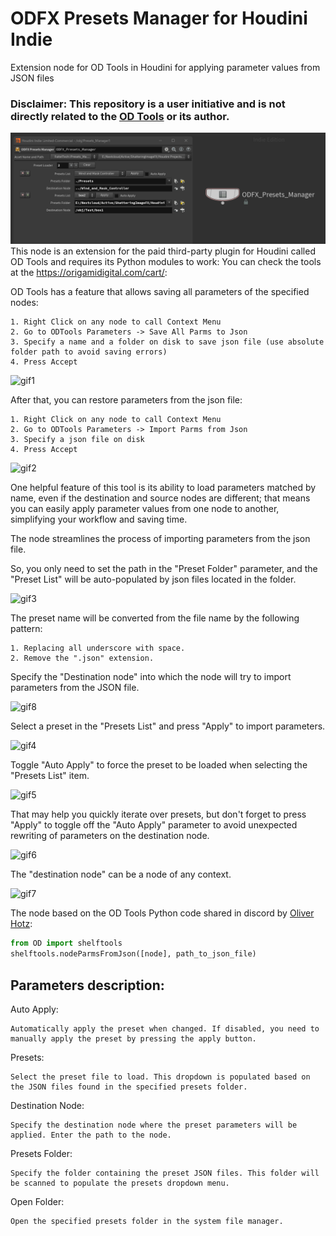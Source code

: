 # ODFX Presets Manager for Houdini Indie
Extension node for OD Tools in Houdini for applying parameter values from JSON files
### Disclaimer: This repository is a user initiative and is not directly related to the [OD Tools](https://origamidigital.com/cart/) or its author.
![Screenshot](Screenshot.png)
This node is an extension for the paid third-party plugin for Houdini called OD Tools and requires its Python modules to work:
You can check the tools at the https://origamidigital.com/cart/:

OD Tools has a feature that allows saving all parameters of the specified nodes:

    1. Right Click on any node to call Context Menu
    2. Go to ODTools Parameters -> Save All Parms to Json
    3. Specify a name and a folder on disk to save json file (use absolute folder path to avoid saving errors)
    4. Press Accept
    
![gif1](https://github.com/Faitel/ODFX_Presets_Manager/assets/10779163/9b444106-e896-489a-8220-3ee0d71640b8)

After that, you can restore parameters from the json file:

    1. Right Click on any node to call Context Menu
    2. Go to ODTools Parameters -> Import Parms from Json
    3. Specify a json file on disk
    4. Press Accept

![gif2](https://github.com/Faitel/ODFX_Presets_Manager/assets/10779163/4477501b-6ecb-4fe3-a369-841c8013ef65)

One helpful feature of this tool is its ability to load parameters matched by name, even if the destination and source nodes are different; that means you can easily apply parameter values from one node to another, simplifying your workflow and saving time.

The node streamlines the process of importing parameters from the json file. 

So, you only need to set the path in the "Preset Folder" parameter, and the "Preset List" will be auto-populated by json files located in the folder.

![gif3](https://github.com/Faitel/ODFX_Presets_Manager/assets/10779163/a530655f-5029-4063-bfe0-e520c4396d21)

The preset name will be converted from the file name by the following pattern:

    1. Replacing all underscore with space.
    2. Remove the ".json" extension.

Specify the "Destination node" into which the node will try to import parameters from the JSON file.

![gif8](https://github.com/Faitel/ODFX_Presets_Manager/assets/10779163/c022c7aa-0a49-4517-8206-a371f1a8e562)

Select a preset in the "Presets List" and press "Apply" to import parameters.

![gif4](https://github.com/Faitel/ODFX_Presets_Manager/assets/10779163/14a984f0-12e5-4e85-a4a8-371bb0112e5f)

Toggle "Auto Apply" to force the preset to be loaded when selecting the "Presets List" item. 

![gif5](https://github.com/Faitel/ODFX_Presets_Manager/assets/10779163/4f5512dd-9f3a-4715-a816-bd95168ff3a9)

That may help you quickly iterate over presets, but don't forget to press "Apply" to toggle off the "Auto Apply" parameter to avoid unexpected rewriting of parameters on the destination node. 

![gif6](https://github.com/Faitel/ODFX_Presets_Manager/assets/10779163/fd85ef7c-7123-4f4c-aeb4-13c6d04a20f7)

The "destination node" can be a node of any context.

![gif7](https://github.com/Faitel/ODFX_Presets_Manager/assets/10779163/ae932697-ec2a-40ec-998c-306b9ee46fbc)

The node based on the OD Tools Python code shared in discord by [Oliver Hotz](https://discord.com/channels/279443049069674496/625410894200832061/1244293453026693120):

```Python
from OD import shelftools
shelftools.nodeParmsFromJson([node], path_to_json_file)
```

## Parameters description:

Auto Apply:

    Automatically apply the preset when changed. If disabled, you need to manually apply the preset by pressing the apply button.

Presets:

    Select the preset file to load. This dropdown is populated based on the JSON files found in the specified presets folder.

Destination Node:

    Specify the destination node where the preset parameters will be applied. Enter the path to the node.

Presets Folder:

    Specify the folder containing the preset JSON files. This folder will be scanned to populate the presets dropdown menu.

Open Folder:

    Open the specified presets folder in the system file manager.

